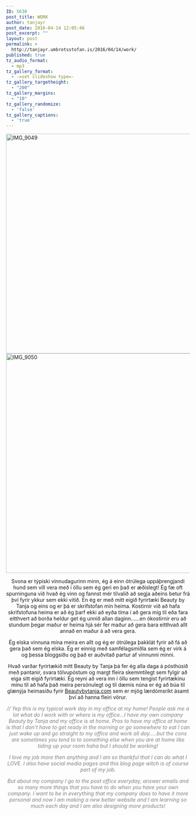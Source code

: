 ```yaml
---
ID: 5630
post_title: WORK
author: tanjayr
post_date: 2016-04-14 12:05:46
post_excerpt: ""
layout: post
permalink: >
  http://tanjayr.umbrotsstofan.is/2016/04/14/work/
published: true
tz_audio_format:
  - mp3
tz_gallery_format:
  - -=set slideshow type=-
tz_gallery_targetheight:
  - "200"
tz_gallery_margins:
  - "10"
tz_gallery_randomize:
  - 'false'
tz_gallery_captions:
  - 'true'
---
```

<img class="aligncenter size-large wp-image-5631" src="http://www.tanjayr.com/wp-content/uploads/2016/04/IMG_9049-1024x683.jpg" alt="IMG_9049" width="900" height="600" />

<img class="aligncenter size-large wp-image-5632" src="http://www.tanjayr.com/wp-content/uploads/2016/04/IMG_9050-1024x683.jpg" alt="IMG_9050" width="900" height="600" />
<p style="text-align: center;">Svona er týpiski vinnudagurinn minn, ég á einn ótrúlega uppáþrengjandi hund sem vill vera með í öllu sem ég geri en það er æðislegt! Ég fæ oft spurninguna við hvað ég vinn og fannst mér tilvalið að segja aðeins betur frá því fyrir ykkur sem ekki vitið. En ég er með mitt eigið fyrirtæki Beauty by Tanja og eins og er þá er skrifstofan mín heima. Kostirnir við að hafa skrifstofuna heima er að ég þarf ekki að eyða tíma í að gera mig til eða fara eitthvert að borða heldur get ég unnið allan daginn......en ókostirnir eru að stundum þegar maður er heima hjá sér fer maður að gera bara eitthvað allt annað en maður á að vera gera.</p>
<p style="text-align: center;">Ég elska vinnuna mína meira en allt og ég er ótrúlega þakklát fyrir að fá að gera það sem ég elska. Ég er einnig með samfélagsmiðla sem ég er virk á og þessa bloggsíðu og það er auðvitað partur af vinnunni minni.</p>
<p style="text-align: center;">Hvað varðar fyrirtækið mitt Beauty by Tanja þá fer ég alla daga á pósthúsið með pantanir, svara tölvupóstum og margt fleira skemmtilegt sem fylgir að eiga sitt eigið fyrirtæki. Ég reyni að vera inn í öllu sem tengist fyrirtækinu mínu til að hafa það meira persónulegt og til dæmis núna er ég að búa til glænýja heimasíðu fyrir <a href="http://beautybytanja.com" target="_blank">Beautybytanja.com</a> sem er mjög lærdómsríkt ásamt því að hanna fleiri vörur.</p>
<p style="text-align: center;"><em><span style="color: #808080;">// Yep this is my typical work day in my office at my home! People ask me a lot what do I work with or where is my office...I have my own company Beauty by Tanja and my office is at home. Pros to have my office at home is that I don't have to get ready in the morning or go somewhere to eat I can just wake up and go straight to my office and work all day.....but the cons are sometimes you tend to to something else when you are at home like tiding up your room haha but I should be working!</span></em></p>
<p style="text-align: center;"><em><span style="color: #808080;">I love my job more then anything and I am so thankful that I can do what I LOVE. I also have social media pages and this blog page witch is of course part of my job.</span></em></p>
<p style="text-align: center;"><em><span style="color: #808080;">But about my company I go to the post office everyday, answer emails and so many more things that you have to do when you have your own company. I want to be in everything that my company does to have it more personal and now I am making a new better website and I am learning so much each day and I am also designing more products!</span></em></p>